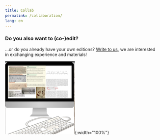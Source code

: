 ```yaml
---
title: Collab
permalink: /collaboration/
lang: en
---
```

### Do you also want to (co-)edit?
...or do you already have your own editions? [Write to us](/contact), we are interested in exchanging experience and materials!

![](/assets/img/PC_4.png){:width="100%"}

